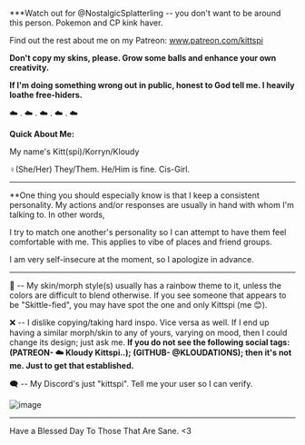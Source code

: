***Watch out for @NostalgicSplatterling -- you don't want to be around this person. Pokemon and CP kink haver.


Find out the rest about me on my Patreon: 
www.patreon.com/kittspi

**Don't copy my skins, please. Grow some balls and enhance your own creativity.**

**If I'm doing something wrong out in public, honest to God tell me. I heavily loathe free-hiders.**

☁️ . ☁️ . ☁️ . ☁️ . ☁️


**Quick About Me:**

My name's Kitt(spi)/Korryn/Kloudy

♀️(She/Her) They/Them. He/Him is fine. Cis-Girl.

--------

**One thing you should especially know is that I keep a consistent personality. My actions and/or responses are usually in hand with whom I'm talking to. In other words,

I try to match one another's personality so I  can attempt to have them feel comfortable with me. This applies to vibe of places and friend groups. 

I am very self-insecure at the moment, so I apologize in advance.

--------

🌈 -- My skin/morph style(s) usually has a rainbow theme to it, unless the colors are difficult to blend otherwise. If you see someone that appears to be "Skittle-fied", you may have spot the one and only Kittspi (me 😊).


❌ -- I dislike copying/taking hard inspo. Vice versa as well. If I end up having a similar morph/skin to any of yours, varying on mood, then I could change its design; just ask me. **If you do not see the following social tags: (PATREON- ☁️ Kloudy Kittspi..); (GITHUB- @KLOUDATIONS); then it's not me. Just to get that established.**


 🗨️ -- My Discord's just "kittspi". Tell me your user so I can verify.

![image](https://user-images.githubusercontent.com/99100034/227718875-c5e52420-1a6b-41d9-8097-76680c1e1003.png)

______________________________


Have a Blessed Day To Those That Are Sane. <3
